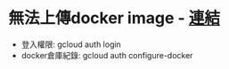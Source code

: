 # 無法上傳docker image - [連結](https://cloud.google.com/container-registry/docs/advanced-authentication)

- 登入權限: gcloud auth login
- docker倉庫紀錄: gcloud auth configure-docker
